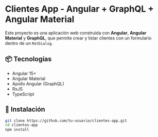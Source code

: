 # Clientes App - Angular + GraphQL + Angular Material

Este proyecto es una aplicación web construida con **Angular**, **Angular Material** y **GraphQL**, que permite crear y listar clientes con un formulario dentro de un `MatDialog`.

## 📦 Tecnologías

- Angular 15+
- Angular Material
- Apollo Angular (GraphQL)
- RxJS
- TypeScript

## 🚀 Instalación

```bash
git clone https://github.com/tu-usuario/clientes-app.git
cd clientes-app
npm install


